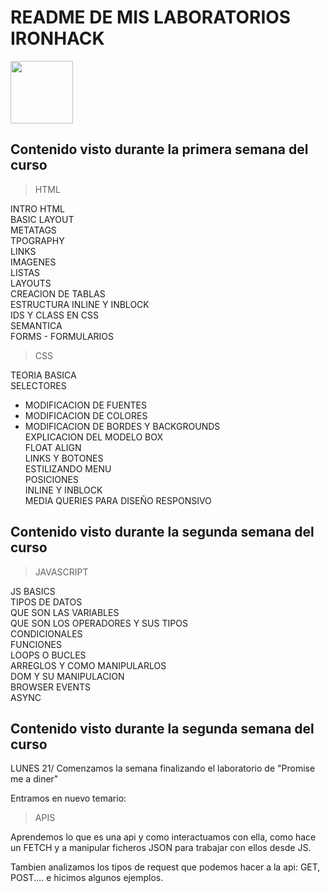# README DE MIS LABORATORIOS IRONHACK

<img src="https://saturnolabs.com/image/svg/pc.svg" align="center" width=100 heigh="150">

## Contenido visto durante la primera semana del curso

> HTML

INTRO HTML<br />
BASIC LAYOUT<br />
METATAGS<br />
TPOGRAPHY<br />
LINKS<br />
IMAGENES<br />
LISTAS<br />
LAYOUTS<br />
CREACION DE TABLAS<br />
ESTRUCTURA INLINE Y INBLOCK<br />
IDS Y CLASS EN CSS<br />
SEMANTICA<br />
FORMS - FORMULARIOS<br />

> CSS

TEORIA BASICA<br />
SELECTORES<br />

- MODIFICACION DE FUENTES<br />
- MODIFICACION DE COLORES<br />
- MODIFICACION DE BORDES Y BACKGROUNDS<br />
  EXPLICACION DEL MODELO BOX<br />
  FLOAT ALIGN<br />
  LINKS Y BOTONES<br />
  ESTILIZANDO MENU<br />
  POSICIONES<br />
  INLINE Y INBLOCK<br />
  MEDIA QUERIES PARA DISEÑO RESPONSIVO<br />

## Contenido visto durante la segunda semana del curso

> JAVASCRIPT

JS BASICS<br />
TIPOS DE DATOS<br />
QUE SON LAS VARIABLES<br />
QUE SON LOS OPERADORES Y SUS TIPOS<br />
CONDICIONALES<br />
FUNCIONES<br />
LOOPS O BUCLES<br />
ARREGLOS Y COMO MANIPULARLOS<br />
DOM Y SU MANIPULACION<br />
BROWSER EVENTS<br />
ASYNC<br />

## Contenido visto durante la segunda semana del curso

LUNES 21/
Comenzamos la semana finalizando el laboratorio de "Promise me a diner"

Entramos en nuevo temario:

> APIS

Aprendemos lo que es una api y como interactuamos con ella, como hace un FETCH y a manipular ficheros JSON para trabajar con ellos desde JS.

Tambien analizamos los tipos de request que podemos hacer a la api: GET, POST.... e hicimos algunos ejemplos.
